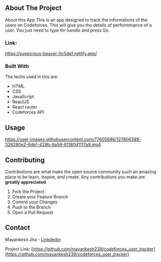
<!-- ABOUT THE PROJECT -->
## About The Project

About this App
This is an app designed to track the informations of the users on Codeforces. This will give you the details of performmance of a user. You just need to type thr handle and press Go.

### Link:
https://suspicious-beaver-0c5def.netlify.app/

### Built With

The techs used in this are:
* HTML
* CSS
* JavaScript
* ReactJS
* React router
* Codeforces API

<!-- USAGE EXAMPLES -->
## Usage

https://user-images.githubusercontent.com/77605686/127806388-328280e2-6de1-429b-9a58-81180d1117a9.mp4



<!-- CONTRIBUTING -->
## Contributing

Contributions are what make the open source community such an amazing place to be learn, inspire, and create. Any contributions you make are **greatly appreciated**.

1. Fork the Project
2. Create your Feature Branch
3. Commit your Changes 
4. Push to the Branch 
5. Open a Pull Request



<!-- CONTACT -->
## Contact

Mayankesh Jha - [Linkdedin](https://www.linkedin.com/in/mayankesh-jha-15446b206/)

Project Link:  [https://github.com/mayankesh239/codeforces_user_tracker](https://github.com/mayankesh239/codeforces_user_tracker)








